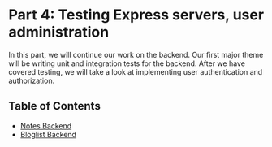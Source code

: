 # Part 4: Testing Express servers, user administration

In this part, we will continue our work on the backend. Our first major theme will be writing unit and integration tests for the backend. 
After we have covered testing, we will take a look at implementing user authentication and authorization.

## Table of Contents

- [Notes Backend](https://github.com/ArKane-6418/Full-Stack-Open-2021/tree/main/part4/notes-example)
- [Bloglist Backend](https://github.com/ArKane-6418/Full-Stack-Open-2021/tree/main/part4/blog-list)
